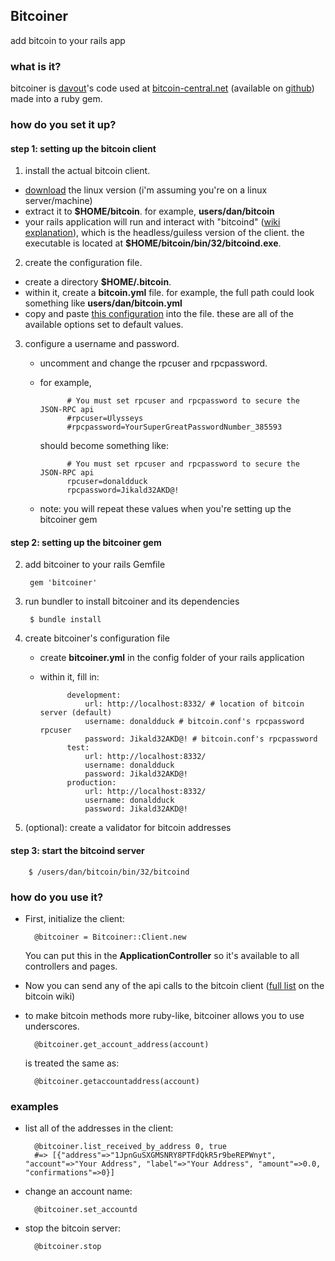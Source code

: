 ## Bitcoiner ##
add bitcoin to your rails app

### what is it? ###

bitcoiner is [davout](https://github.com/davout)'s code used at [bitcoin-central.net](https://bitcoin-central.net/) (available on [github](https://github.com/davout/bitcoin-central)) made into a ruby gem.

### how do you set it up? ###

#### step 1: setting up the bitcoin client ####

1. install the actual bitcoin client.
  - [download](http://www.bitcoin.org/) the linux version (i'm assuming you're on a linux server/machine)
  - extract it to __$HOME/bitcoin__. for example, __users/dan/bitcoin__
  - your rails application will run and interact with "bitcoind" ([wiki explanation](https://en.bitcoin.it/wiki/Bitcoind)), which is the headless/guiless version of the client. the executable is located at __$HOME/bitcoin/bin/32/bitcoind.exe__.
  
2. create the configuration file.
  - create a directory __$HOME/.bitcoin__.
  - within it, create a __bitcoin.yml__ file. for example, the full path could look something like __users/dan/bitcoin.yml__
  - copy and paste [this configuration](https://en.bitcoin.it/wiki/Running_Bitcoin#Sample_Bitcoin.conf) into the file. these are all of the available options set to default values.

3. configure a username and password.
    - uncomment and change the rpcuser and rpcpassword.
    - for example,

                # You must set rpcuser and rpcpassword to secure the JSON-RPC api
                #rpcuser=Ulysseys
                #rpcpassword=YourSuperGreatPasswordNumber_385593
    
        should become something like:
    
                # You must set rpcuser and rpcpassword to secure the JSON-RPC api
                rpcuser=donaldduck
                rpcpassword=Jikald32AKD@!
    - note: you will repeat these values when you're setting up the bitcoiner gem

#### step 2: setting up the bitcoiner gem ####

2. add bitcoiner to your rails Gemfile

        gem 'bitcoiner'
    
3. run bundler to install bitcoiner and its dependencies

        $ bundle install
    
4. create bitcoiner's configuration file
    - create __bitcoiner.yml__ in the config folder of your rails application
    - within it, fill in:
  
                development:
                    url: http://localhost:8332/ # location of bitcoin server (default)
                    username: donaldduck # bitcoin.conf's rpcpassword rpcuser
                    password: Jikald32AKD@! # bitcoin.conf's rpcpassword
                test:
                    url: http://localhost:8332/
                    username: donaldduck
                    password: Jikald32AKD@!
                production:
                    url: http://localhost:8332/
                    username: donaldduck
                    password: Jikald32AKD@!

5. (optional): create a validator for bitcoin addresses

#### step 3: start the bitcoind server

        $ /users/dan/bitcoin/bin/32/bitcoind
    
### how do you use it? ###

- First, initialize the client:

        @bitcoiner = Bitcoiner::Client.new
        
    You can put this in the __ApplicationController__ so it's available to all controllers and pages.
        
- Now you can send any of the api calls to the bitcoin client ([full list](https://en.bitcoin.it/wiki/Original_Bitcoin_client/API_calls_list) on the bitcoin wiki)

- to make bitcoin methods more ruby-like, bitcoiner allows you to use underscores. 

        @bitcoiner.get_account_address(account)
    
    is treated the same as:
        
        @bitcoiner.getaccountaddress(account)

### examples ###

- list all of the addresses in the client:

        @bitcoiner.list_received_by_address 0, true
        #=> [{"address"=>"1JpnGuSXGMSNRY8PTFdQkR5r9beREPWnyt", "account"=>"Your Address", "label"=>"Your Address", "amount"=>0.0, "confirmations"=>0}]
        
- change an account name:

        @bitcoiner.set_accountd
        
- stop the bitcoin server:

        @bitcoiner.stop



